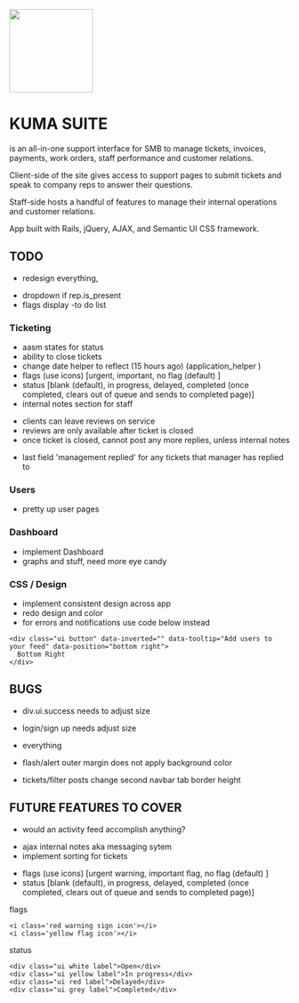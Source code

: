 <img src="http://cs4.pikabu.ru/images/big_size_comm/2015-02_1/14231240052247.png" width="150">

# KUMA SUITE
is an all-in-one support interface for SMB to manage tickets, invoices,  payments, work orders, staff performance and customer relations.

Client-side of the site gives access to support pages to submit tickets and speak to company reps to answer their questions.

Staff-side hosts a handful of features to manage their internal operations and customer relations.

App built with Rails, jQuery, AJAX, and Semantic UI CSS framework.



## TODO
- redesign everything,

<!-- done items are commented out -->
- dropdown if rep.is_present
- flags display
-to do list

### Ticketing
- aasm states for status
- ability to close tickets
- change date helper to reflect (15 hours ago) (application_helper )
- flags (use icons) [urgent, important, no flag (default) ]
- status [blank (default), in progress, delayed, completed (once completed, clears out of queue and sends to completed page)]
- internal notes section for staff
<!-- - clients can only use ticketing system to track their tickets -->
- clients can leave reviews on service
- reviews are only available after ticket is closed
- once ticket is closed, cannot post any more replies, unless internal notes
<!-- - flag 'request manager assistance' for ticket -->
- last field 'management replied' for any tickets that manager has replied to
<!-- - ticket page to complete -->
<!-- - ticket show to complete -->
<!-- - new ticket default to open flag  -->
<!-- - change ticket flags -->
<!-- - change ticket status -->
<!-- - change resources to support/ticket/id instead. -->

### Users
- pretty up user pages
<!-- - users to complete [admin, agents, clients] -->
<!-- - add user types: user roles -->
<!-- - add rolify like method manually -->
<!-- - user type specific pages and rights -->
<!-- - implement full_name method (migration done for table reference) -->
<!-- - implement avatarly, migrated -->

### Dashboard
- implement Dashboard
- graphs and stuff, need more eye candy

### CSS / Design
<!-- - change active highlight color to teal -->
<!-- - add logo to application -->
<!-- - change name -->
<!-- - background color -->
- implement consistent design across app
- redo design and color
- for errors and notifications use code below instead
```
<div class="ui button" data-inverted="" data-tooltip="Add users to your feed" data-position="bottom right">
  Bottom Right
</div>
```

## BUGS
<!-- - when submit ticket from client, redirects to /ticket/id which is only for staff -->
- div.ui.success needs to adjust size
- login/sign up needs adjust size

- everything
- flash/alert outer margin does not apply background color
- tickets/filter posts change second navbar tab border height
<!-- - seeds crash when adding profile_pic, something devise model -->
<!-- - might need to add table profile pic to user? -->

## FUTURE FEATURES TO COVER
<!-- - user types -->
- would an activity feed accomplish anything?
<!-- - change name -->
<!-- - possibly slack integration for messaging -->
- ajax internal notes aka messaging sytem
- implement sorting for tickets

<!-- - create a client side controller only for submitting tickets -->
<!-- - 3000/ is landing, has page info -->
<!-- - 3000/support for client side only, submit ticket -->
<!-- - 3000/ticket for staff managing tickets submitted from support -->


- flags (use icons) [urgent warning, important flag, no flag (default) ]
- status [blank (default), in progress, delayed, completed (once completed, clears out of queue and sends to completed page)]

flags
```
<i class='red warning sign icon'></i>
<i class='yellow flag icon'></i>
```
status
```
<div class="ui white label">Open</div>
<div class="ui yellow label">In progress</div>
<div class="ui red label">Delayed</div>
<div class="ui grey label">Completed</div>
```

<!--
## Features
- Ticketing system
- Comments on ticket ajax
- Individual default picutres



 -->
